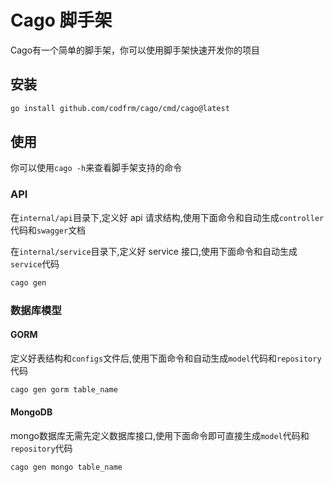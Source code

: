 # Cago 脚手架

Cago有一个简单的脚手架，你可以使用脚手架快速开发你的项目

## 安装

```bash
go install github.com/codfrm/cago/cmd/cago@latest
```

## 使用

你可以使用`cago -h`来查看脚手架支持的命令

### API

在`internal/api`目录下,定义好 api 请求结构,使用下面命令和自动生成`controller`代码和`swagger`文档

在`internal/service`目录下,定义好 service 接口,使用下面命令和自动生成`service`代码

```bash
cago gen
```
### 数据库模型

#### GORM

定义好表结构和`configs`文件后,使用下面命令和自动生成`model`代码和`repository`代码

```bash
cago gen gorm table_name
```

#### MongoDB

mongo数据库无需先定义数据库接口,使用下面命令即可直接生成`model`代码和`repository`代码

```bash
cago gen mongo table_name
```

